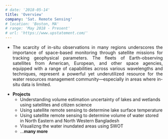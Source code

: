 ```yaml
---
# date: '2018-05-14'
title: 'Overview'
company: 'Sat. Remote Sensing'
# location: 'Boston, MA'
# range: 'May 2018 - Present'
# url: 'https://www.upstatement.com/'
---
```


- <p style="text-align: justify;">The scarcity of in-situ observations in many regions underscores the importance of space-based monitoring through satellite missions for tracking geophysical parameters. The fleets of Earth-observing satellites from American, European, and other space agencies, equipped with a range of capabilities across various wavelengths and techniques, represent a powerful yet underutilized resource for the water resources management community—especially in areas where in-situ data is limited.</p>
- <span style="color: var(--white);"><strong>Projects</strong></span>
  - <span>Understanding volume estimation uncertainty of lakes and wetlands using satellites and citizen science</span>
  - <span>Using satellite remote sensing to determine lake surface temperature</span>
  - <span> Using satellite remote sensing to determine volume of water stored in North Eastern and North Western Bangladesh</span>
  - <span> Visualizng the water inundated areas using SWOT</span>
  - ...<strong>many more </strong>

